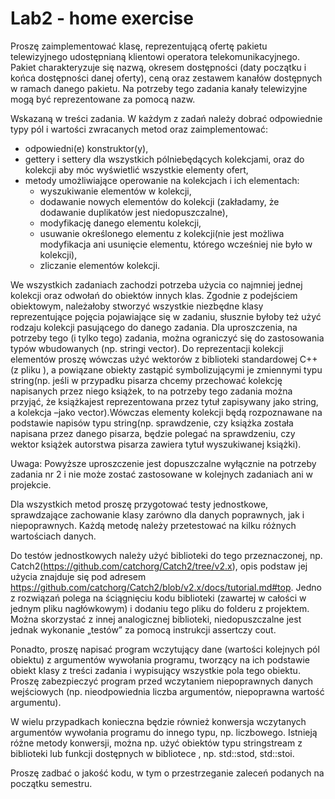 # Lab2 - home exercise

Proszę zaimplementować klasę, reprezentującą ofertę pakietu telewizyjnego udostępnianą klientowi operatora telekomunikacyjnego. Pakiet charakteryzuje się nazwą, okresem dostępności (daty początku i końca dostępności danej oferty), ceną oraz zestawem kanałów dostępnych w ramach danego pakietu. Na potrzeby tego zadania kanały telewizyjne mogą być reprezentowane za pomocą nazw.

Wskazaną w treści zadania. W każdym z zadań należy dobrać odpowiednie typy pól i wartości zwracanych metod oraz zaimplementować:
* odpowiedni(e) konstruktor(y), 
* gettery i settery dla wszystkich pólniebędących kolekcjami, oraz do kolekcji aby móc wyświetlić wszystkie elementy ofert,
* metody umożliwiające operowanie na kolekcjach i ich elementach:
    * wyszukiwanie elementów w kolekcji,
    * dodawanie nowych elementów do kolekcji (zakładamy, że dodawanie  duplikatów  jest niedopuszczalne),
    * modyfikację danego elementu kolekcji,
    * usuwanie określonego elementu z kolekcji(nie jest możliwa modyfikacja ani usunięcie elementu, którego wcześniej nie było w kolekcji),
    * zliczanie elementów kolekcji.
    
We wszystkich zadaniach zachodzi potrzeba użycia co najmniej jednej kolekcji oraz odwołań do obiektów innych  klas.  Zgodnie  z  podejściem  obiektowym,  należałoby  stworzyć  wszystkie  niezbędne  klasy reprezentujące pojęcia pojawiające się w zadaniu, słusznie byłoby też użyć rodzaju kolekcji pasującego do danego zadania. Dla uproszczenia, na potrzeby tego (i tylko tego) zadania, można ograniczyć się do zastosowania typów wbudowanych (np. stringi vector). Do reprezentacji kolekcji elementów proszę wówczas użyć wektorów z biblioteki standardowej C++ (z pliku <vector>), a powiązane obiekty zastąpić symbolizującymi je zmiennymi typu string(np. jeśli w przypadku pisarza chcemy przechować kolekcję napisanych  przez  niego  książek,  to  na  potrzeby  tego  zadania  można  przyjąć,  że  książkajest reprezentowana przez tytuł zapisywany jako string,  a  kolekcja –jako vector).Wówczas  elementy kolekcji będą rozpoznawane na podstawie napisów typu string(np. sprawdzenie, czy książka została napisana przez danego pisarza, będzie polegać na sprawdzeniu, czy wektor książek autorstwa pisarza zawiera tytuł wyszukiwanej książki).

Uwaga: Powyższe uproszczenie jest dopuszczalne wyłącznie na potrzeby zadania nr 2 i nie może zostać zastosowane w kolejnych zadaniach ani w projekcie. 

Dla  wszystkich metod  proszę przygotować testy jednostkowe, sprawdzające zachowanie klasy zarówno dla danych poprawnych, jak i niepoprawnych. Każdą metodę należy przetestować na kilku różnych wartościach danych.

Do  testów  jednostkowych  należy  użyć  biblioteki  do  tego  przeznaczonej,  np. Catch2(https://github.com/catchorg/Catch2/tree/v2.x),  opis  podstaw  jej  użycia  znajduje  się  pod  adresem 
https://github.com/catchorg/Catch2/blob/v2.x/docs/tutorial.md#top. Jedno  z  rozwiązań  polega  na ściągnięciu kodu biblioteki (zawartej w całości w jednym pliku nagłówkowym) i dodaniu tego pliku do folderu  z  projektem. Można skorzystać z innej analogicznej biblioteki, niedopuszczalne jest jednak wykonanie „testów” za pomocą instrukcji assertczy cout.

Ponadto, proszę napisać program wczytujący dane (wartości kolejnych pól obiektu) z argumentów wywołania programu, tworzący na ich podstawie obiekt klasy z treści zadania i wypisujący wszystkie pola tego obiektu. Proszę zabezpieczyć program przed wczytaniem niepoprawnych danych wejściowych (np. nieodpowiednia liczba argumentów, niepoprawna wartość argumentu).

W wielu przypadkach konieczna będzie również konwersja wczytanych argumentów wywołania programu do innego typu, np. liczbowego. Istnieją różne metody konwersji, można np. użyć obiektów typu stringstream z biblioteki <sstream> lub funkcji dostępnych w bibliotece <string>, np. std::stod, std::stoi.

Proszę zadbać o jakość kodu, w tym o przestrzeganie zaleceń podanych na początku semestru.

